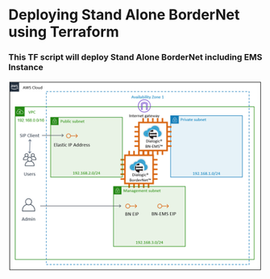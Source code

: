 
# Deploying Stand Alone BorderNet using Terraform 

### This TF script will deploy Stand Alone BorderNet including EMS Instance 

<img src="sa-ems_aws.png"><br>
